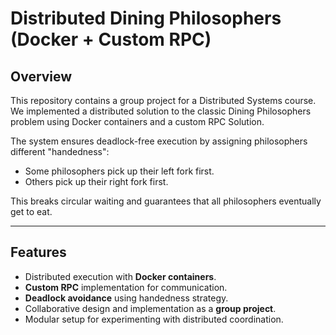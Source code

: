 # Distributed Dining Philosophers (Docker + Custom RPC)

## Overview
This repository contains a group project for a Distributed Systems course.  
We implemented a distributed solution to the classic Dining Philosophers problem using Docker containers and a custom RPC Solution.  

The system ensures deadlock-free execution by assigning philosophers different "handedness":  
- Some philosophers pick up their left fork first.  
- Others pick up their right fork first.  

This breaks circular waiting and guarantees that all philosophers eventually get to eat.

---

## Features
- Distributed execution with **Docker containers**.  
- **Custom RPC** implementation for communication.  
- **Deadlock avoidance** using handedness strategy.  
- Collaborative design and implementation as a **group project**.  
- Modular setup for experimenting with distributed coordination.
